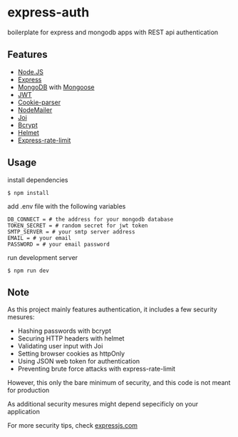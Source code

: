 # express-auth

boilerplate for express and mongodb apps with REST api authentication

## Features

- [Node.JS](https://nodejs.org)
- [Express](https://github.com/expressjs/express)
- [MongoDB](https://www.mongodb.com/) with [Mongoose](https://github.com/Automattic/mongoose)
- [JWT](https://jwt.io/)
- [Cookie-parser](https://github.com/expressjs/cookie-parser)
- [NodeMailer](https://github.com/nodemailer/nodemailer)
- [Joi](https://github.com/hapijs/joi)
- [Bcrypt](https://github.com/kelektiv/node.bcrypt.js)
- [Helmet](https://github.com/helmetjs/helmet)
- [Express-rate-limit](https://github.com/nfriedly/express-rate-limit)

## Usage

install dependencies

```
$ npm install
```

add .env file with the following variables

```
DB_CONNECT = # the address for your mongodb database
TOKEN_SECRET = # random secret for jwt token
SMTP_SERVER = # your smtp server address
EMAIL = # your email
PASSWORD = # your email password
```

run development server

```
$ npm run dev
```

## Note

As this project mainly features authentication, it includes a few security mesures:

- Hashing passwords with bcrypt
- Securing HTTP headers with helmet
- Validating user input with Joi
- Setting browser cookies as httpOnly
- Using JSON web token for authentication
- Preventing brute force attacks with express-rate-limit

However, this only the bare minimum of security, and this code is not meant for production

As additional security mesures might depend sepecificly on your application

For more security tips, check [expressjs.com](https://expressjs.com/en/advanced/best-practice-security.html)
